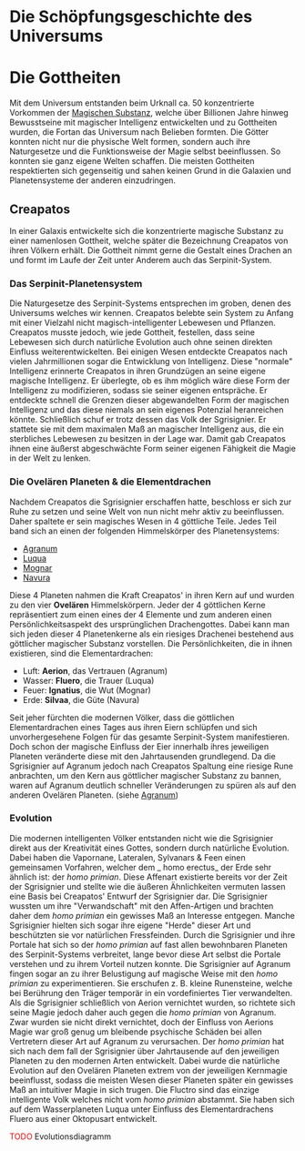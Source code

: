 # Die Schöpfungsgeschichte des Universums

# Die Gottheiten

Mit dem Universum entstanden beim Urknall ca. 50 konzentrierte Vorkommen der [Magischen Substanz](/content/Allgemein/Magie/index.md#Allgemein), welche über Billionen Jahre hinweg Bewusstseine mit magischer Intelligenz entwickelten und zu Gottheiten wurden, die Fortan das Universum nach Belieben formten.
Die Götter konnten nicht nur die physische Welt formen, sondern auch ihre Naturgesetze und die Funktionsweise der Magie selbst beeinflussen. So konnten sie ganz eigene Welten schaffen. Die meisten Gottheiten respektierten sich gegenseitig und sahen keinen Grund in die Galaxien und Planetensysteme der anderen einzudringen.

## Creapatos
In einer Galaxis entwickelte sich die konzentrierte magische Substanz zu einer namenlosen Gottheit, welche später die Bezeichnung Creapatos von ihren Völkern erhält. Die Gottheit nimmt gerne die Gestalt eines Drachen an und formt im Laufe der Zeit unter Anderem auch das Serpinit-System.

### Das Serpinit-Planetensystem
Die Naturgesetze des Serpinit-Systems entsprechen im groben, denen des Universums welches wir kennen.
Creapatos belebte sein System zu Anfang mit einer Vielzahl nicht magisch-intelligenter Lebewesen und Pflanzen. 
Creapatos musste jedoch, wie jede Gottheit, festellen, dass seine Lebewesen sich durch natürliche Evolution auch ohne seinen direkten Einfluss weiterentwickelten. Bei einigen Wesen entdeckte Creapatos nach vielen Jahrmillionen sogar die Entwicklung von Intelligenz.
Diese "normale" Intelligenz erinnerte Creapatos in ihren Grundzügen an seine eigene magische Intelligenz. Er überlegte, ob es ihm möglich wäre diese Form der Intelligenz zu modifizieren, sodass sie seiner eigenen entspräche. Er entdeckte schnell die Grenzen dieser abgewandelten Form der magischen Intelligenz und das diese niemals an sein eigenes Potenzial heranreichen könnte. 
Schließlich schuf er trotz dessen das Volk der Sgrisignier. Er stattete sie mit dem maximalen Maß an magischer Intelligenz aus, die ein sterbliches Lebewesen zu besitzen in der Lage war.
Damit gab Creapatos ihnen eine äußerst abgeschwächte Form seiner eigenen Fähigkeit die Magie in der Welt zu lenken.

### Die Ovelären Planeten & die Elementdrachen

Nachdem Creapatos die Sgrisignier erschaffen hatte, beschloss er sich zur Ruhe zu setzen und seine Welt von nun nicht mehr aktiv zu beeinflussen.
Daher spaltete er sein magisches Wesen in 4 göttliche Teile. Jedes Teil band sich an einen der folgenden Himmelskörper des Planetensystems:

- [Agranum](../Himmelskoerper/Agranum/index.md)
- [Luqua](../Himmelskoerper/Luqua/index.md)
- [Mognar](../Himmelskoerper/Mognar/index.md)
- [Navura](../Himmelskoerper/Navura/index.md)

Diese 4 Planeten nahmen die Kraft Creapatos' in ihren Kern auf und wurden zu den vier **Ovelären** Himmelskörpern. Jeder der 4 göttlichen Kerne repräsentiert zum einen eines der 4 Elemente und zum anderen einen Persönlichkeitsaspekt des ursprünglichen Drachengottes.
Dabei kann man sich jeden dieser 4 Planetenkerne als ein riesiges Drachenei bestehend aus göttlicher magischer Substanz vorstellen. Die Persönlichkeiten, die in ihnen existieren, sind die Elementardrachen:

- Luft: **Aerion**, das Vertrauen (Agranum)
- Wasser: **Fluero**, die Trauer (Luqua)
- Feuer: **Ignatius**, die Wut (Mognar)
- Erde: **Silvaa**, die Güte (Navura)

Seit jeher fürchten die modernen Völker, dass die göttlichen Elementardrachen eines Tages aus ihren Eiern schlüpfen und
sich unvorhergesehene Folgen für das gesamte Serpinit-System manifestieren. Doch schon der magische Einfluss der Eier
innerhalb ihres jeweiligen Planeten veränderte diese mit den Jahrtausenden grundlegend.
Da die Sgrisignier auf Agranum jedoch nach Creapatos Spaltung eine riesige Rune anbrachten, um den Kern aus göttlicher
magischer Substanz zu bannen, waren auf Agranum deutlich schneller Veränderungen zu spüren als auf den anderen Ovelären
Planeten. (siehe [Agranum](../Himmelskoerper/Agranum/index.md))

### Evolution

Die modernen intelligenten Völker entstanden nicht wie die Sgrisignier direkt aus der Kreativität eines Gottes, sondern
durch natürliche Evolution. Dabei haben die Vapornane, Lateralen, Sylvanars & Feen einen gemeinsamen Vorfahren, welcher dem _
homo erectus_ der Erde sehr ähnlich ist: der _homo primian_. Diese Affenart existierte bereits vor der Zeit der
Sgrisignier und stellte wie die äußeren Ähnlichkeiten vermuten lassen eine Basis bei Creapatos' Entwurf der Sgrisignier
dar.
Die Sgrisignier wussten um ihre "Verwandschaft" mit den Affen-Artigen und brachten daher dem _homo primian_ ein gewisses
Maß an Interesse entgegen. Manche Sgrisignier hielten sich sogar ihre eigene "Herde" dieser Art und beschützten sie vor
natürlichen Fressfeinden. Durch die Sgrisignier und ihre Portale hat sich so der _homo primian_ auf fast allen
bewohnbaren Planeten des Serpinit-Systems verbreitet, lange bevor diese Art selbst die Portale verstehen und zu
ihrem Vorteil nutzen konnte. Die Sgrisignier auf Agranum fingen sogar an zu ihrer Belustigung auf magische Weise mit
den _homo primian_ zu experimentieren. Sie erschufen z. B. kleine Runensteine, welche bei Berührung den Träger temporär
in ein vordefiniertes Tier verwandelten. Als die Sgrisignier schließlich von Aerion vernichtet wurden, so richtete sich
seine Magie jedoch daher auch gegen die _homo primian_ von Agranum. Zwar wurden sie nicht direkt vernichtet, doch der
Einfluss von Aerions Magie war groß genug um bleibende psychische Schäden bei allen Vertretern dieser Art auf Agranum zu
verursachen.
Der _homo primian_ hat sich nach dem fall der Sgrisignier über Jahrtausende auf den jeweiligen Planeten zu den modernen
Arten entwickelt. Dabei wurde die natürliche Evolution auf den Ovelären Planeten extrem von der jeweiligen Kernmagie
beeinflusst, sodass die meisten Wesen dieser Planeten später ein gewisses Maß an intuitiver Magie in sich trugen.
Die Fluctro sind das einzige intelligente Volk welches nicht vom _homo primian_ abstammt. Sie haben sich auf dem
Wasserplaneten Luqua unter Einfluss des Elementardrachens Fluero aus einer Oktopusart entwickelt.

<span style="color: red;">TODO</span> Evolutionsdiagramm
